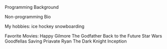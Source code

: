 Programming Background

Non-programming Bio

My hobbies:
ice hockey
snowboarding

Favorite Movies:
Happy Gilmore
The Godfather
Back to the Future
Star Wars
Goodfellas
Saving Priavate Ryan
The Dark Knight
Inception

